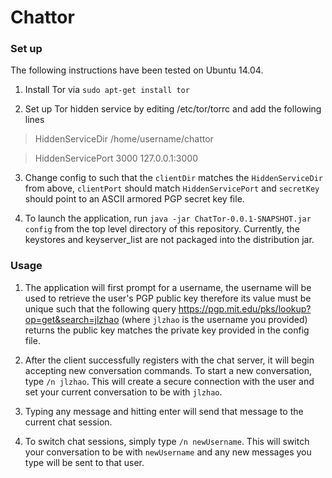 # Chattor

### Set up

The following instructions have been tested on Ubuntu 14.04.

1. Install Tor via `sudo apt-get install tor`

2. Set up Tor hidden service by editing /etc/tor/torrc and add the following lines

  > HiddenServiceDir /home/username/chattor
  
  > HiddenServicePort 3000 127.0.0.1:3000

3. Change config to such that the `clientDir` matches the `HiddenServiceDir` from above,
`clientPort` should match `HiddenServicePort` and `secretKey` should point to an ASCII armored PGP secret key file.

4. To launch the application, run `java -jar ChatTor-0.0.1-SNAPSHOT.jar config` from the top level directory of this repository.
Currently, the keystores and keyserver_list are not packaged into the distribution jar.

### Usage

1. The application will first prompt for a username, the username will be used to retrieve the user's PGP public key therefore its value
must be unique such that the following query https://pgp.mit.edu/pks/lookup?op=get&search=jlzhao (where `jlzhao` is the username you provided) returns the public key matches the private key provided in the config file.

2. After the client successfully registers with the chat server, it will begin accepting new conversation commands. To start a new conversation, type
`/n jlzhao`. This will create a secure connection with the user and set your current conversation to be with `jlzhao`.

3. Typing any message and hitting enter will send that message to the current chat session.

4. To switch chat sessions, simply type `/n newUsername`. This will switch your conversation to be with `newUsername` and any new messages you type will be sent to that user.
